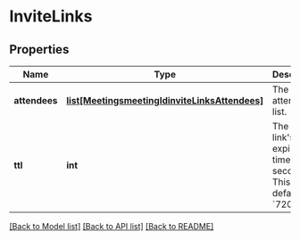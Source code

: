 # InviteLinks

## Properties
Name | Type | Description | Notes
------------ | ------------- | ------------- | -------------
**attendees** | [**list[MeetingsmeetingIdinviteLinksAttendees]**](MeetingsmeetingIdinviteLinksAttendees.md) | The attendees list. | [optional] 
**ttl** | **int** | The invite link&#x27;s expiration time, in seconds.   This value defaults to &#x60;7200&#x60;. | [optional] [default to 7200]

[[Back to Model list]](../README.md#documentation-for-models) [[Back to API list]](../README.md#documentation-for-api-endpoints) [[Back to README]](../README.md)

